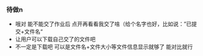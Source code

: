 ### 待做n
- 哦对 能不能交了作业后 点开再看看我交了啥（给个名字也好，比如说：”已提交+文件名“
- 让用户可以下载自己交了的文件吧
- 不一定是下载吧 可以是文件名+文件大小等文件信息显示就够了 能对比就行
